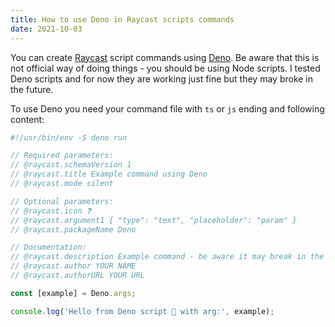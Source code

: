 ```yaml
---
title: How to use Deno in Raycast scripts commands
date: 2021-10-03
---
```


You can create [Raycast](https://www.raycast.com) script commands using [Deno](https://deno.land).
Be aware that this is not official way of doing things - you should be using Node scripts. I tested
Deno scripts and for now they are working just fine but they may broke in the future.

To use Deno you need your command file with `ts` or `js` ending and following content:

```typescript
#!/usr/bin/env -S deno run

// Required parameters:
// @raycast.schemaVersion 1
// @raycast.title Example command using Deno
// @raycast.mode silent

// Optional parameters:
// @raycast.icon ❓
// @raycast.argument1 { "type": "text", "placeholder": "param" }
// @raycast.packageName Deno

// Documentation:
// @raycast.description Example command - be aware it may break in the future
// @raycast.author YOUR NAME
// @raycast.authorURL YOUR URL

const [example] = Deno.args;

console.log('Hello from Deno script 👋 with arg:', example);
```
